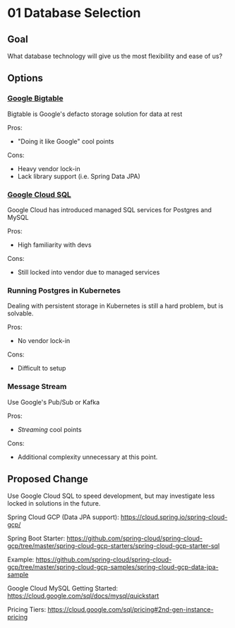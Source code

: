 # 01 Database Selection


## Goal

What database technology will give us the most flexibility and ease of us?

## Options

### [Google Bigtable](https://cloud.google.com/bigtable/)

Bigtable is Google's defacto storage solution for data at rest

Pros:
* "Doing it like Google" cool points

Cons:
* Heavy vendor lock-in
* Lack library support (i.e. Spring Data JPA)

### [Google Cloud SQL](https://cloud.google.com/sql/)

Google Cloud has introduced managed SQL services for Postgres and MySQL

Pros: 
* High familiarity with devs

Cons:
* Still locked into vendor due to managed services

### Running Postgres in Kubernetes

Dealing with persistent storage in Kubernetes is still a hard problem, but is solvable. 

Pros:
* No vendor lock-in

Cons:
* Difficult to setup

### Message Stream

Use Google's Pub/Sub or Kafka 

Pros:
* _Streaming_ cool points

Cons:
* Additional complexity unnecessary at this point.

## Proposed Change

Use Google Cloud SQL to speed development, but may investigate less locked in solutions in the future.

Spring Cloud GCP (Data JPA support): https://cloud.spring.io/spring-cloud-gcp/

Spring Boot Starter: https://github.com/spring-cloud/spring-cloud-gcp/tree/master/spring-cloud-gcp-starters/spring-cloud-gcp-starter-sql

Example: https://github.com/spring-cloud/spring-cloud-gcp/tree/master/spring-cloud-gcp-samples/spring-cloud-gcp-data-jpa-sample

Google Cloud MySQL Getting Started: https://cloud.google.com/sql/docs/mysql/quickstart

Pricing Tiers: https://cloud.google.com/sql/pricing#2nd-gen-instance-pricing